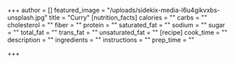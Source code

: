+++
author = []
featured_image = "/uploads/sidekix-media-l6u4gikvxbs-unsplash.jpg"
title = "Curry"
[nutrition_facts]
calories = ""
carbs = ""
cholesterol = ""
fiber = ""
protein = ""
saturated_fat = ""
sodium = ""
sugar = ""
total_fat = ""
trans_fat = ""
unsaturated_fat = ""
[recipe]
cook_time = ""
description = ""
ingredients = ""
instructions = ""
prep_time = ""

+++
